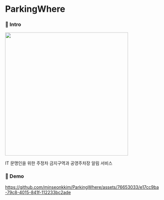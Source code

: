 # ParkingWhere

### 🚗 Intro
<img src="https://github.com/minseonkkim/ParkingWhere/assets/76653033/891e7ef8-da91-4c62-9897-fdd2f631317a.png" width="400"/>

IT 문맹인을 위한 주정차 금지구역과 공영주차장 알림 서비스 



### 🚗 Demo
https://github.com/minseonkkim/ParkingWhere/assets/76653033/e17cc9ba-79c8-4015-841f-112233bc2ade

